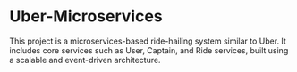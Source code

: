 # Uber-Microservices
This project is a microservices-based ride-hailing system similar to Uber. It includes core services such as User, Captain, and Ride services, built using a scalable and event-driven architecture.
